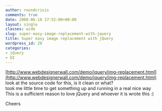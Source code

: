 ```yaml
---
author: roundcrisis
comments: true
date: 2008-06-18 17:52:00+00:00
layout: single
classes: wide
slug: super-easy-image-replacement-with-jquery
title: Super easy image replacement with jQuery
wordpress_id: 20
categories:
- jQuery
- UI
---
```


[http://www.webdesignerwall.com/demo/jquery/img-replacement.html](http://www.webdesignerwall.com/demo/jquery/img-replacement.html)  
look at the source code for this, is it clean or what?  
took me little time to get something up and running in a real nice way  
This is a sufficient reason to love jQuery and whoever it is wrote this :)  
  
Cheers
